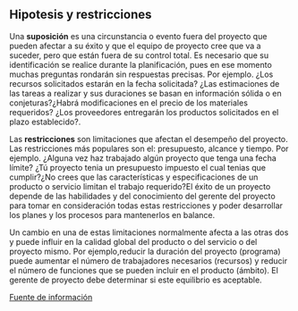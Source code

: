 ## Hipotesis y restricciones

Una **suposición** es una circunstancia o evento fuera del proyecto que pueden afectar a su éxito y que el equipo de proyecto cree que va a suceder, pero que están fuera de su control total. Es necesario que su identificación se realice durante la planificación, pues en ese momento muchas preguntas rondarán sin respuestas precisas. Por ejemplo. ¿Los recursos solicitados estarán en la fecha solicitada? ¿Las estimaciones de las tareas a realizar y sus duraciones se basan en información sólida o en conjeturas?¿Habrá modificaciones en el precio de los materiales requeridos? ¿Los proveedores entregarán los productos solicitados en el plazo establecido?.

Las **restricciones** son limitaciones que afectan el desempeño del proyecto. Las restricciones más populares son el: presupuesto, alcance y tiempo. Por ejemplo. ¿Alguna vez haz trabajado algún proyecto que tenga una fecha límite? ¿Tú proyecto tenia un presupuesto impuesto el cual tenias que cumplir?¿No crees que las características y especificaciones de un producto o servicio limitan el trabajo requerido?El éxito de un proyecto depende de las habilidades y del conocimiento del gerente del proyecto para tomar en consideración todas estas restricciones y poder desarrollar los planes y los procesos para mantenerlos en balance.

Un cambio en una de estas limitaciones normalmente afecta a las otras dos y puede influir en la calidad global del producto o del servicio o del proyecto mismo. Por ejemplo,reducir la duración del proyecto (programa) puede aumentar el número de trabajadores necesarios (recursos) y reducir el número de funciones que se pueden incluir en el producto (ámbito). El gerente de proyecto debe determinar si este equilibrio es aceptable.

[Fuente de información](https://fernandoarciniega.com/suposiciones-y-restricciones-del-proyecto/)